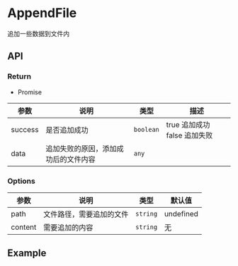 # AppendFile

追加一些数据到文件内

## API

### Return

- Promise

| 参数   | 说明           | 类型      | 描述                         |
| ------ | -------------- | --------- | ---------------------------- |
| success | 是否追加成功 | `boolean` | true 追加成功 false 追加失败 |
| data | 追加失败的原因，添加成功后的文件内容 | `any` |  |

### Options

| 参数     | 说明                           | 类型     | 默认值    |
| -------- | ------------------------------ | -------- | --------- |
| path     | 文件路径，需要追加的文件       | `string` | undefined |
| content | 需要追加的内容 | `string` | 无     |


## Example 



